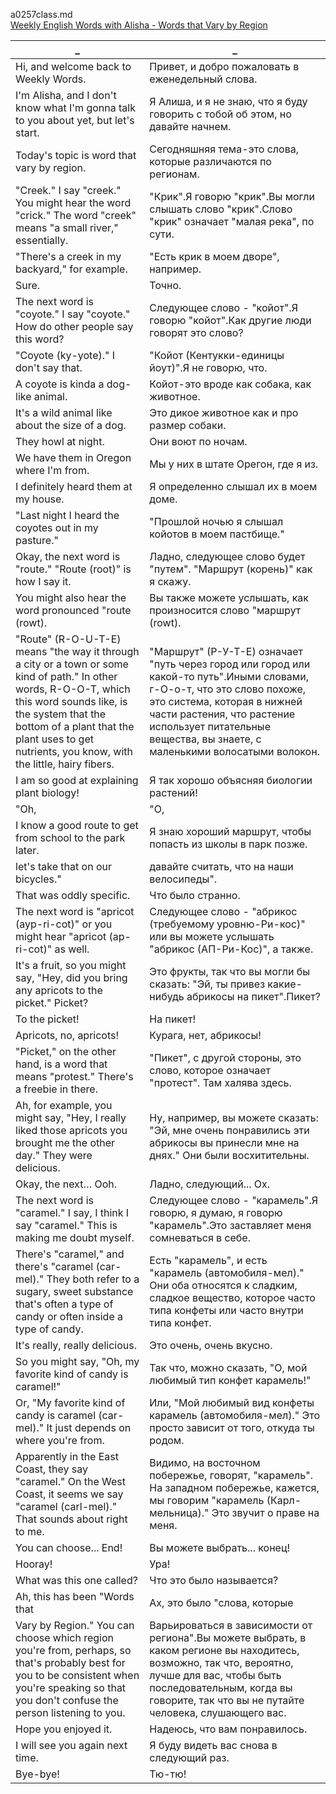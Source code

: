 a0257class.md  
[Weekly English Words with Alisha - Words that Vary by Region](https://www.youtube.com/watch?v=pUFNb_Zz1aE)





_|_
--|--
Hi, and welcome back to Weekly Words.|Привет, и добро пожаловать в еженедельный слова.
I'm Alisha, and I don't know what I'm gonna talk to you about yet, but let's start.|Я Алиша, и я не знаю, что я буду говорить с тобой об этом, но давайте начнем.
Today's topic is word that vary by region.|Сегодняшняя тема-это слова, которые различаются по регионам.
"Creek." I say "creek." You might hear the word "crick." The word "creek" means "a small river," essentially.|"Крик".Я говорю "крик".Вы могли слышать слово "крик".Слово "крик" означает "малая река", по сути.
"There's a creek in my backyard," for example.|"Есть крик в моем дворе", например.
Sure.|Точно.
The next word is "coyote." I say "coyote." How do other people say this word?|Следующее слово - "койот".Я говорю "койот".Как другие люди говорят это слово?
"Coyote (ky-yote)." I don't say that.|"Койот (Кентукки-единицы йоут)".Я не говорю, что.
A coyote is kinda a dog-like animal.|Койот-это вроде как собака, как животное.
It's a wild animal like about the size of a dog.|Это дикое животное как и про размер собаки.
They howl at night.|Они воют по ночам.
We have them in Oregon where I'm from.|Мы у них в штате Орегон, где я из.
I definitely heard them at my house.|Я определенно слышал их в моем доме.
"Last night I heard the coyotes out in my pasture."|"Прошлой ночью я слышал койотов в моем пастбище."
Okay, the next word is "route." "Route (root)" is how I say it.|Ладно, следующее слово будет "путем". "Маршрут (корень)" как я скажу.
You might also hear the word pronounced "route (rowt).|Вы также можете услышать, как произносится слово "маршрут (rowt).
"Route" (R-O-U-T-E) means "the way it through a city or a town or some kind of path." In other words, R-O-O-T, which this word sounds like, is the system that the bottom of a plant that the plant uses to get nutrients, you know, with the little, hairy fibers.|"Маршрут" (Р-У-Т-Е) означает "путь через город или город или какой-то путь".Иными словами, г-О-о-т, что это слово похоже, это система, которая в нижней части растения, что растение использует питательные вещества, вы знаете, с маленькими волосатыми волокон.
I am so good at explaining plant biology!|Я так хорошо объясняя биологии растений!
"Oh,|"О,
I know a good route to get from school to the park later.|Я знаю хороший маршрут, чтобы попасть из школы в парк позже.
let's take that on our bicycles."|давайте считать, что на наши велосипеды".
That was oddly specific.|Что было странно.
The next word is "apricot (ayp-ri-cot)" or you might hear "apricot (ap-ri-cot)" as well.|Следующее слово - "абрикос (требуемому уровню-Ри-кос)" или вы можете услышать "абрикос (АП-Ри-Кос)", а также.
It's a fruit, so you might say, "Hey, did you bring any apricots to the picket." Picket?|Это фрукты, так что вы могли бы сказать: "Эй, ты привез какие-нибудь абрикосы на пикет".Пикет?
To the picket!|На пикет!
Apricots, no, apricots!|Курага, нет, абрикосы!
"Picket," on the other hand, is a word that means "protest." There's a freebie in there.|"Пикет", с другой стороны, это слово, которое означает "протест". Там халява здесь.
Ah, for example, you might say, "Hey, I really liked those apricots you brought me the other day." They were delicious.|Ну, например, вы можете сказать: "Эй, мне очень понравились эти абрикосы вы принесли мне на днях." Они были восхитительны.
Okay, the next… Ooh.|Ладно, следующий... Ох.
The next word is "caramel." I say, I think I say "caramel." This is making me doubt myself.|Следующее слово - "карамель".Я говорю, я думаю, я говорю "карамель".Это заставляет меня сомневаться в себе.
There's "caramel," and there's "caramel (car-mel)." They both refer to a sugary, sweet substance that's often a type of candy or often inside a type of candy.|Есть "карамель", и есть "карамель (автомобиля-мел)." Они оба относятся к сладким, сладкое вещество, которое часто типа конфеты или часто внутри типа конфет.
It's really, really delicious.|Это очень, очень вкусно.
So you might say, "Oh, my favorite kind of candy is caramel!"|Так что, можно сказать, "О, мой любимый тип конфет карамель!"
Or, "My favorite kind of candy is caramel (car-mel)." It just depends on where you're from.|Или, "Мой любимый вид конфеты карамель (автомобиля-мел)." Это просто зависит от того, откуда ты родом.
Apparently in the East Coast, they say "caramel." On the West Coast, it seems we say "caramel (carl-mel)." That sounds about right to me.|Видимо, на восточном побережье, говорят, "карамель". На западном побережье, кажется, мы говорим "карамель (Карл-мельница)." Это звучит о праве на меня.
You can choose... End!|Вы можете выбрать... конец!
Hooray!|Ура!
What was this one called?|Что это было называется?
Ah, this has been "Words that|Ах, это было "слова, которые
Vary by Region." You can choose which region you're from, perhaps, so that's probably best for you to be consistent when you're speaking so that you don't confuse the person listening to you.|Варьироваться в зависимости от региона".Вы можете выбрать, в каком регионе вы находитесь, возможно, так что, вероятно, лучше для вас, чтобы быть последовательным, когда вы говорите, так что вы не путайте человека, слушающего вас.
Hope you enjoyed it.|Надеюсь, что вам понравилось.
I will see you again next time.|Я буду видеть вас снова в следующий раз.
Bye-bye!|Тю-тю!
